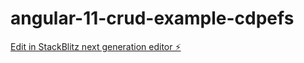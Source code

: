 # angular-11-crud-example-cdpefs

[Edit in StackBlitz next generation editor ⚡️](https://stackblitz.com/~/github.com/ra20215563/angular-11-crud-example-cdpefs)